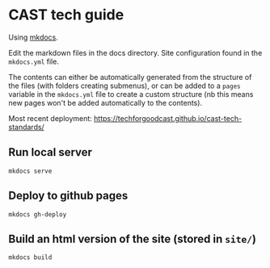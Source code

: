 # CAST tech guide

Using [mkdocs](http://www.mkdocs.org/).

Edit the markdown files in the docs directory. Site configuration found in the
`mkdocs.yml` file.

The contents can either be automatically generated from the structure of the
files (with folders creating submenus), or can be added to a `pages` variable
in the `mkdocs.yml` file to create a custom structure (nb this means new pages
won't be added automatically to the contents).

Most recent deployment: <https://techforgoodcast.github.io/cast-tech-standards/>

## Run local server

    mkdocs serve

## Deploy to github pages

    mkdocs gh-deploy

## Build an html version of the site (stored in `site/`)

    mkdocs build
